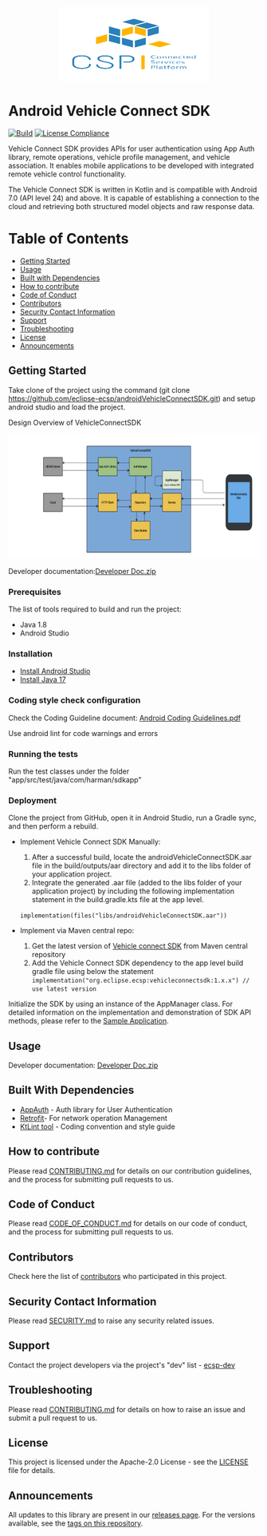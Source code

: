 
<div align="center">
  <img src="./images/logo.png" width="300" height="150"/>
</div>

# Android Vehicle Connect SDK
[![Build](https://github.com/eclipse-ecsp/androidVehicleConnectSDK/actions/workflows/android.yml/badge.svg)](https://github.com/eclipse-ecsp/androidVehicleConnectSDK/actions/workflows/android.yml)
[![License Compliance](https://github.com/eclipse-ecsp/androidVehicleConnectSDK/actions/workflows/license-compliance.yml/badge.svg)](https://github.com/eclipse-ecsp/androidVehicleConnectSDK/actions/workflows/license-compliance.yml)

Vehicle Connect SDK provides APIs for user authentication using App Auth library, remote operations, vehicle profile management, and vehicle association. It enables mobile applications to be developed with integrated remote vehicle control functionality.

The Vehicle Connect SDK is written in Kotlin and is compatible with Android 7.0 (API level 24) and above.
It is capable of establishing a connection to the cloud and retrieving both structured model objects and raw response data.


# Table of Contents
* [Getting Started](#getting-started)
* [Usage](#usage)
* [Built with Dependencies](#built-with-dependencies)
* [How to contribute](#how-to-contribute)
* [Code of Conduct](#code-of-conduct)
* [Contributors](#contributors)
* [Security Contact Information](#security-contact-information)
* [Support](#support)
* [Troubleshooting](#troubleshooting)
* [License](#license)
* [Announcements](#announcements)


## Getting Started

Take clone of the project using the command (git clone https://github.com/eclipse-ecsp/androidVehicleConnectSDK.git) and setup android studio and load the project.

Design Overview of VehicleConnectSDK
<div align="center">
  <img src="./images/arch_diagrampng.png" width="550" height="250"/>
</div>


Developer documentation:[Developer Doc.zip](./Developer_Doc.zip)


### Prerequisites

The list of tools required to build and run the project:
* Java 1.8
* Android Studio

### Installation

* [Install Android Studio](https://developer.android.com/studio)
* [Install Java 17](https://www.azul.com/downloads/?version=java-17-lts&package=jdk#zulu)

### Coding style check configuration

Check the Coding Guideline document: [Android Coding Guidelines.pdf](./Android.Coding.Guidelines.pdf)

Use android lint for code warnings and errors

### Running the tests

Run the test classes under the folder "app/src/test/java/com/harman/sdkapp"

### Deployment

Clone the project from GitHub, open it in Android Studio, run a Gradle sync, and then perform a rebuild.

* Implement Vehicle Connect SDK Manually:
  1. After a successful build, locate the androidVehicleConnectSDK.aar file in the build/outputs/aar directory and add it to the libs folder of your application project.
  2. Integrate the generated .aar file (added to the libs folder of your application project) by including the following implementation statement in the build.gradle.kts file at the app level.
     
    ```implementation(files("libs/androidVehicleConnectSDK.aar"))```
  
* Implement via Maven central repo:
  1. Get the latest version of [Vehicle connect SDK](https://mvnrepository.com/artifact/org.eclipse.ecsp/vehicleconnectsdk) from Maven central repository
  2. Add the Vehicle Connect SDK dependency to the app level build gradle file using below the statement
     ```implementation("org.eclipse.ecsp:vehicleconnectsdk:1.x.x") // use latest version```

Initialize the SDK by using an instance of the AppManager class.
For detailed information on the implementation and demonstration of SDK API methods, please refer to the [Sample Application](https://github.com/eclipse-ecsp/androidVehicleConnectApp).

## Usage

Developer documentation: [Developer Doc.zip](./Developer_Doc.zip)


## Built With Dependencies

* [AppAuth](https://github.com/openid/AppAuth-Android) - Auth library for User Authentication
* [Retrofit](https://github.com/square/retrofit)- For network operation Management
* [KtLint tool](https://github.com/JLLeitschuh/ktlint-gradle) - Coding convention and style guide


## How to contribute

Please read [CONTRIBUTING.md](https://github.com/eclipse-ecsp/androidVehicleConnectSDK/blob/main/CONTRIBUTING.md) for details on our contribution guidelines, and the process for submitting pull requests to us.

## Code of Conduct

Please read  [CODE_OF_CONDUCT.md](https://github.com/eclipse-ecsp/androidVehicleConnectSDK/blob/main/CODE_OF_CONDUCT.md) for details on our code of conduct, and the process for submitting pull requests to us.


## Contributors

Check here the list of [contributors](https://github.com/eclipse-ecsp/androidVehicleConnectSDK/graphs/contributors) who participated in this project.


## Security Contact Information

Please read [SECURITY.md](./SECURITY.md) to raise any security related issues.

## Support

Contact the project developers via the project's "dev" list - [ecsp-dev](https://accounts.eclipse.org/mailing-list/)

## Troubleshooting

Please read [CONTRIBUTING.md](./CONTRIBUTING.md) for details on how to raise an issue and submit a pull request to us.

## License

This project is licensed under the Apache-2.0 License - see the [LICENSE](./LICENSE) file for details.

## Announcements

All updates to this library are present in our [releases page](https://github.com/eclipse-ecsp/androidVehicleConnectSDK/releases).
For the versions available, see the [tags on this repository](https://github.com/eclipse-ecsp/androidVehicleConnectSDK/tags).
